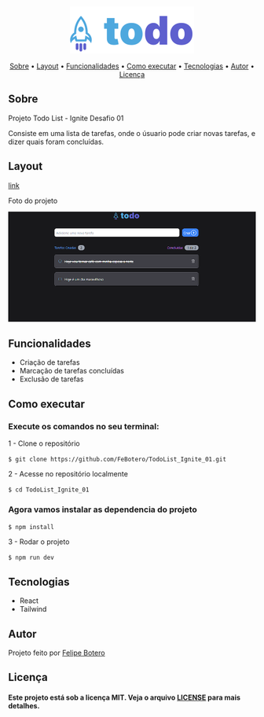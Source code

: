 
<p align="center">

  <img alt="ToDo" src="https://github.com/FeBotero/TodoList_Ignite_01/blob/main/src/assets/Logo.svg">
 </p>                
 
 <p align="center">
 <a href="#sobre">Sobre</a> •
 <a href="#layout">Layout</a> • 
 <a href="#funcoes">Funcionalidades</a> •
 <a href="#como_executar">Como executar</a> • 
 <a href="#tecnologias">Tecnologias</a> • 
 <a href="#autor">Autor</a> • 
 <a href="#licenca">Licença</a>
</p>



<h2 id="sobre">Sobre</h2>

<p>Projeto Todo List - Ignite Desafio 01</p>
<p>Consiste em uma lista de tarefas, onde o úsuario pode criar novas tarefas, e dizer quais foram concluídas.</p>

 <h2 id="layout">Layout</h2>
 <p><a href="https://todo-list-ignite-01.vercel.app/">link</a></p>
 <p>Foto do projeto</p>
<img alt="ToDo" src="https://github.com/FeBotero/TodoList_Ignite_01/blob/main/Scree.png">


<h2 id="funcoes">Funcionalidades</h2>

<ul>
   <li>Criação de tarefas</li>
   <li>Marcação de tarefas concluídas</li>
   <li>Exclusão de tarefas</li> 
   
   
</ul>
   
   
  

  <h2 id="como_executar">Como executar</h2>
  <h3>Execute os comandos no seu terminal:</h3>
  
<p>1 - Clone o repositório</p>
   
`$ git clone https://github.com/FeBotero/TodoList_Ignite_01.git`

<p>2 - Acesse no repositório localmente</p>

`$ cd TodoList_Ignite_01`

<h3>Agora vamos instalar as dependencia do projeto</h3>

`$ npm install`

<p>3 - Rodar o projeto</p>

`$ npm run dev`

     


<h2 id="tecnologias">Tecnologias</h2>
  <ul>
  <li>React</li>
  <li>Tailwind</li>
  
  </ul>
   
<h2 id="autor">Autor</h2>

<p>
  Projeto feito por <a href="https://github.com/FeBotero">Felipe Botero<a/></p>
  
  
<h2 id="licenca">Licença</h2>
   
<h4>Este projeto está sob a licença MIT. Veja o arquivo <a href="https://github.com/FeBotero/Inovatec_2022/blob/main/LICENSE.txt">LICENSE</a> para mais detalhes.</h4>
